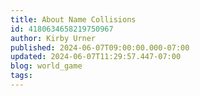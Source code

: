 ```yaml
---
title: About Name Collisions
id: 4180634658219750967
author: Kirby Urner
published: 2024-06-07T09:00:00.000-07:00
updated: 2024-06-07T11:29:57.447-07:00
blog: world_game
tags: 
---
```


